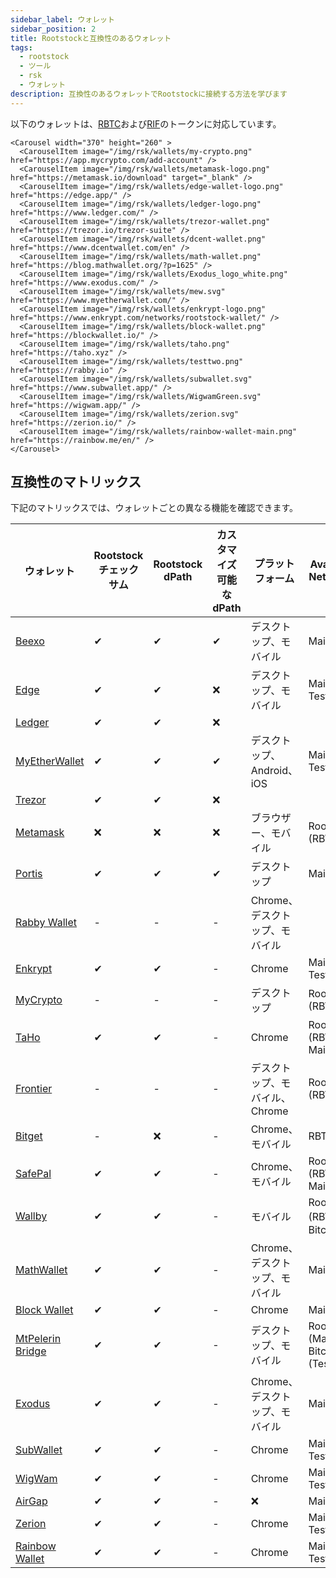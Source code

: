 ```yaml
---
sidebar_label: ウォレット
sidebar_position: 2
title: Rootstockと互換性のあるウォレット
tags:
  - rootstock
  - ツール
  - rsk
  - ウォレット
description: 互換性のあるウォレットでRootstockに接続する方法を学びます
---
```


以下のウォレットは、[RBTC](/concepts/rbtc/)および[RIF](/concepts/rif-suite/token)のトークンに対応しています。

```mdx-code-block
<Carousel width="370" height="260" >
  <CarouselItem image="/img/rsk/wallets/my-crypto.png" href="https://app.mycrypto.com/add-account" />
  <CarouselItem image="/img/rsk/wallets/metamask-logo.png" href="https://metamask.io/download" target="_blank" />
  <CarouselItem image="/img/rsk/wallets/edge-wallet-logo.png" href="https://edge.app/" />
  <CarouselItem image="/img/rsk/wallets/ledger-logo.png" href="https://www.ledger.com/" />
  <CarouselItem image="/img/rsk/wallets/trezor-wallet.png" href="https://trezor.io/trezor-suite" />
  <CarouselItem image="/img/rsk/wallets/dcent-wallet.png" href="https://www.dcentwallet.com/en" />
  <CarouselItem image="/img/rsk/wallets/math-wallet.png" href="https://blog.mathwallet.org/?p=1625" />
  <CarouselItem image="/img/rsk/wallets/Exodus_logo_white.png" href="https://www.exodus.com/" />
  <CarouselItem image="/img/rsk/wallets/mew.svg" href="https://www.myetherwallet.com/" />
  <CarouselItem image="/img/rsk/wallets/enkrypt-logo.png" href="https://www.enkrypt.com/networks/rootstock-wallet/" />
  <CarouselItem image="/img/rsk/wallets/block-wallet.png" href="https://blockwallet.io/" />
  <CarouselItem image="/img/rsk/wallets/taho.png" href="https://taho.xyz" />
  <CarouselItem image="/img/rsk/wallets/testtwo.png" href="https://rabby.io" />
  <CarouselItem image="/img/rsk/wallets/subwallet.svg" href="https://www.subwallet.app/" />
  <CarouselItem image="/img/rsk/wallets/WigwamGreen.svg" href="https://wigwam.app/" />
  <CarouselItem image="/img/rsk/wallets/zerion.svg" href="https://zerion.io/" />
  <CarouselItem image="/img/rsk/wallets/rainbow-wallet-main.png" href="https://rainbow.me/en/" />
</Carousel>
```

## 互換性のマトリックス

下記のマトリックスでは、ウォレットごとの異なる機能を確認できます。

| ウォレット                                                         | Rootstockチェックサム | Rootstock dPath | カスタマイズ可能なdPath | プラットフォーム           | Available Networks                                                           |
| ------------------------------------------------------------- | --------------- | --------------- | -------------- | ------------------ | ---------------------------------------------------------------------------- |
| [Beexo](https://beexo.com)                                    | ✔               | ✔               | ✔              | デスクトップ、モバイル        | Mainnet                                                                      |
| [Edge](https://edge.app/)                                     | ✔               | ✔               | ❌              | デスクトップ、モバイル        | Mainnet, Testnet                                                             |
| [Ledger](https://www.ledger.com/)                             | ✔               | ✔               | ❌              |                    |                                                                              |
| [MyEtherWallet](https://www.myetherwallet.com/)               | ✔               | ✔               | ✔              | デスクトップ、Android、iOS | Mainnet, Testnet                                                             |
| [Trezor](https://trezor.io/trezor-suite)                      | ✔               | ✔               | ❌              |                    |                                                                              |
| [Metamask](/dev-tools/wallets/metamask)                       | ❌               | ❌               | ❌              | ブラウザー、モバイル         | Rootstock (RBTC)                                          |
| [Portis](https://www.portis.io/)                              | ✔               | ✔               | ✔              | デスクトップ             | Mainnet                                                                      |
| [Rabby Wallet](https://rabby.io)                              | -               | -               | -              | Chrome、デスクトップ、モバイル |                                                                              |
| [Enkrypt](https://www.enkrypt.com/networks/rootstock-wallet/) | ✔               | ✔               | -              | Chrome             | Mainnet, Testnet                                                             |
| [MyCrypto](https://mycrypto.com/)                             | -               | -               | -              | デスクトップ             | Rootstock (RBTC)                                          |
| [TaHo](https://taho.xyz)                                      | ✔               | ✔               | -              | Chrome             | Rootstock (RBTC), Mainnet                                 |
| [Frontier](https://www.frontier.xyz/browser-extension)        | -               | -               | -              | デスクトップ、モバイル、Chrome | Rootstock (RBTC)                                          |
| [Bitget](https://web3.bitget.com/en/)                         | -               | ❌               | -              | Chrome、モバイル        | RBTC                                                                         |
| [SafePal](https://www.safepal.com/en/extension)               | ✔               | ✔               | -              | Chrome、モバイル        | Rootstock (RBTC), Mainnet                                 |
| [Wallby](https://wallby.app/)                                 | ✔               | ✔               | -              | モバイル               | Rootstock (RBTC)、Bitcoin                                  |
| [MathWallet](https://blog.mathwallet.org/?p=1625)             | ✔               | ✔               | -              | Chrome、デスクトップ、モバイル | Mainnet                                                                      |
| [Block Wallet](https://blockwallet.io/)                       | ✔               | ✔               | -              | Chrome             | Mainnet                                                                      |
| [MtPelerin Bridge](https://www.mtpelerin.com/bridge-wallet)   | ✔               | ✔               | -              | デスクトップ、モバイル        | Rootstock (Mainnet), Bitcoin (Testnet) |
| [Exodus](https://www.exodus.com/)                             | ✔               | ✔               | -              | Chrome、デスクトップ、モバイル | Mainnet                                                                      |
| [SubWallet](https://www.subwallet.app/)                       | ✔               | ✔               | -              | Chrome             | Mainnet, Testnet                                                             |
| [WigWam](https://wigwam.app/)                                 | ✔               | ✔               | -              | Chrome             | Mainnet, Testnet                                                             |
| [AirGap](https://airgap.it/)                                  | ✔               | ✔               | -              | ❌                  | Mainnet                                                                      |
| [Zerion](https://zerion.io/)                                  | ✔               | ✔               | -              | Chrome             | Mainnet, Testnet                                                             |
| [Rainbow Wallet](https://rainbow.me/en/)                      | ✔               | ✔               | -              | Chrome             | Mainnet, Testnet                                                             |





